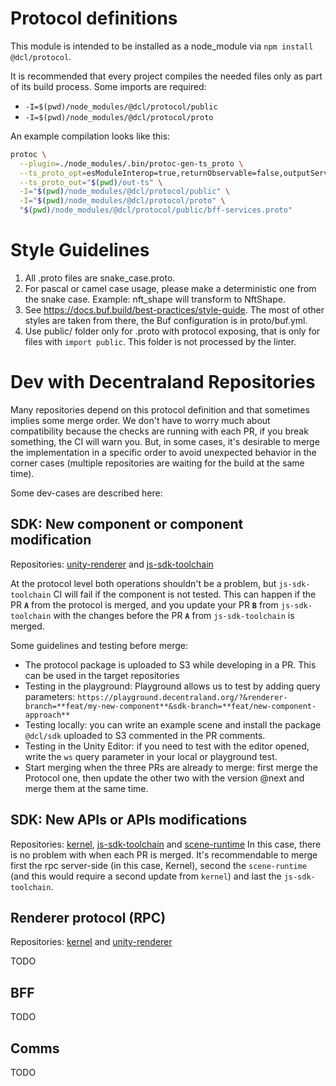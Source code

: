 # Protocol definitions

This module is intended to be installed as a node_module via `npm install @dcl/protocol`.

It is recommended that every project compiles the needed files only as part of its build process. Some imports are required:

- `-I=$(pwd)/node_modules/@dcl/protocol/public`
- `-I=$(pwd)/node_modules/@dcl/protocol/proto`

An example compilation looks like this:

```bash
protoc \
  --plugin=./node_modules/.bin/protoc-gen-ts_proto \
  --ts_proto_opt=esModuleInterop=true,returnObservable=false,outputServices=generic-definitions,fileSuffix=.gen \
  --ts_proto_out="$(pwd)/out-ts" \
  -I="$(pwd)/node_modules/@dcl/protocol/public" \
  -I="$(pwd)/node_modules/@dcl/protocol/proto" \
  "$(pwd)/node_modules/@dcl/protocol/public/bff-services.proto"
```

# Style Guidelines
1. All .proto files are snake_case.proto.
2. For pascal or camel case usage, please make a deterministic one from the snake case. Example: nft_shape will transform to NftShape.
3. See https://docs.buf.build/best-practices/style-guide. The most of other styles are taken from there, the Buf configuration is in proto/buf.yml.
4. Use public/ folder only for .proto with protocol exposing, that is only for files with `import public`. This folder is not processed by the linter.

# Dev with Decentraland Repositories
Many repositories depend on this protocol definition and that sometimes implies some merge order. We don't have to worry much about compatibility because the checks are running with each PR, if you break something, the CI will warn you. But, in some cases, it's desirable to merge the implementation in a specific order to avoid unexpected behavior in the corner cases (multiple repositories are waiting for the build at the same time).

Some dev-cases are described here:
## SDK: New component or component modification 
Repositories: [unity-renderer](https://github.com/decentraland/unity-renderer/) and [js-sdk-toolchain](https://github.com/decentraland/js-sdk-toolchain/)

At the protocol level both operations shouldn't be a problem, but `js-sdk-toolchain` CI will fail if the component is not tested. This can happen if the PR **`A`** from the protocol is merged, and you update your PR **`B`** from `js-sdk-toolchain` with the changes before the PR **`A`** from `js-sdk-toolchain` is merged.

Some guidelines and testing before merge:
- The protocol package is uploaded to S3 while developing in a PR. This can be used in the target repositories
- Testing in the playground: Playground allows us to test by adding query parameters: `https://playground.decentraland.org/?&renderer-branch=**feat/my-new-component**&sdk-branch=**feat/new-component-approach**`
- Testing locally: you can write an example scene and install the package `@dcl/sdk` uploaded to S3 commented in the PR comments.
- Testing in the Unity Editor: if you need to test with the editor opened, write the `ws` query parameter in your local or playground test.
- Start merging when the three PRs are already to merge: first merge the Protocol one, then update the other two with the version @next and merge them at the same time.

## SDK: New APIs or APIs modifications
Repositories: [kernel](https://github.com/decentraland/kernel/), [js-sdk-toolchain](https://github.com/decentraland/js-sdk-toolchain/) and [scene-runtime](https://github.com/decentraland/scene-runtime/) 
In this case, there is no problem with when each PR is merged. It's recommendable to merge first the rpc server-side (in this case, Kernel), second the `scene-runtime` (and this would require a second update from `kernel`) and last the `js-sdk-toolchain`.

## Renderer protocol (RPC)
Repositories: [kernel](https://github.com/decentraland/kernel/) and [unity-renderer](https://github.com/decentraland/unity-renderer/)

TODO

## BFF
TODO

## Comms 
TODO
